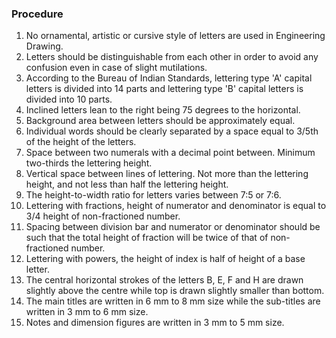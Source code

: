 ### Procedure
1. No ornamental, artistic or cursive style of letters are used in Engineering Drawing.
2. Letters should be distinguishable from each other in order to avoid any confusion even in case of slight mutilations. 
3. According to the Bureau of Indian Standards, lettering type 'A' capital letters is divided into 14 parts and lettering type 'B' capital letters is divided into 10 parts. 
4. Inclined letters lean to the right being 75 degrees to the horizontal. 
5. Background area between letters should be approximately equal. 
6. Individual words should be clearly separated by a space equal to 3/5th of the height of the letters.
7. Space between two numerals with a decimal point between. Minimum two-thirds the lettering height. 
8. Vertical space between lines of lettering. Not more than the lettering height, and not less than half the lettering height. 
9. The height-to-width ratio for letters varies between 7:5 or 7:6. 
10. Lettering with fractions, height of numerator and denominator is equal to 3/4 height of non-fractioned number. 
11. Spacing between division bar and numerator or denominator should be such that the total height of fraction will be twice of that of non-fractioned number. 
12. Lettering with powers, the height of index is half of height of a base letter. 
13. The central horizontal strokes of the letters B, E, F and H are drawn slightly above the centre while top is drawn slightly smaller than bottom. 
14. The main titles are written in 6 mm to 8 mm size while the sub-titles are written in 3 mm to 6 mm size. 
15. Notes and dimension figures are written in 3 mm to 5 mm size.
